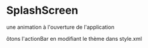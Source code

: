 # SplashScreen
une animation à l'ouverture de l'application

ôtons l'actionBar en modifiant le thème dans style.xml
    <style name="AppTheme" parent="Theme.AppCompat.Light.NoActionBar">


De même dans le MainActivity enlevons l'affichage de la bar d'information:

 protected void onCreate(Bundle savedInstanceState) {
        super.onCreate(savedInstanceState);
        // enlevons la bare en haut
        getWindow().setFlags(WindowManager.LayoutParams.FLAG_FULLSCREEN,WindowManager.LayoutParams.FLAG_FULLSCREEN);
        setContentView(R.layout.activity_main);
  
 annimer le splash 
 	
<?xml version="1.0" encoding="utf-8"?>
<set xmlns:android="http://schemas.android.com/apk/res/android">
    <translate
        android:fromXDelta="0%"
        android:fromYDelta="-100%"
        android:duration="2000"/>
    <alpha
        android:fromAlpha="0.1"
        android:toAlpha="1.0"
        android:duration="1500"/>
</set>
